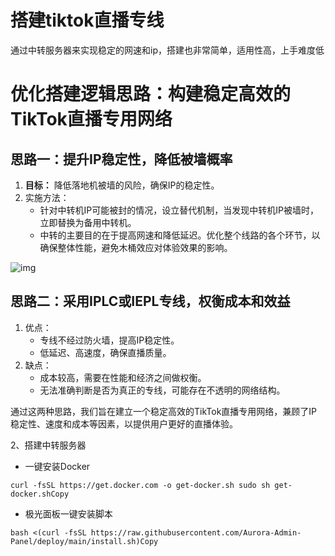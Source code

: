 # 搭建tiktok直播专线
通过中转服务器来实现稳定的网速和ip，搭建也非常简单，适用性高，上手难度低



# 优化搭建逻辑思路：构建稳定高效的TikTok直播专用网络

## **思路一：提升IP稳定性，降低被墙概率**

1. **目标：** 降低落地机被墙的风险，确保IP的稳定性。
2. 实施方法：
   - 针对中转机IP可能被封的情况，设立替代机制，当发现中转机IP被墙时，立即替换为备用中转机。
   - 中转的主要目的在于提高网速和降低延迟。优化整个线路的各个环节，以确保整体性能，避免木桶效应对体验效果的影响。

![img](https://naiyous.com/wp-content/uploads/2023/10/tiktok%E7%9B%B4%E6%92%AD%E4%B8%93%E7%BA%BF-1024x641.png)

## **思路二：采用IPLC或IEPL专线，权衡成本和效益**

1. 优点：
   - 专线不经过防火墙，提高IP稳定性。
   - 低延迟、高速度，确保直播质量。
2. 缺点：
   - 成本较高，需要在性能和经济之间做权衡。
   - 无法准确判断是否为真正的专线，可能存在不透明的网络结构。

通过这两种思路，我们旨在建立一个稳定高效的TikTok直播专用网络，兼顾了IP稳定性、速度和成本等因素，以提供用户更好的直播体验。

2、搭建中转服务器

- 一键安装Docker

```
curl -fsSL https://get.docker.com -o get-docker.sh sudo sh get-docker.shCopy
```

- 极光面板一键安装脚本

```
bash <(curl -fsSL https://raw.githubusercontent.com/Aurora-Admin-Panel/deploy/main/install.sh)Copy
```
